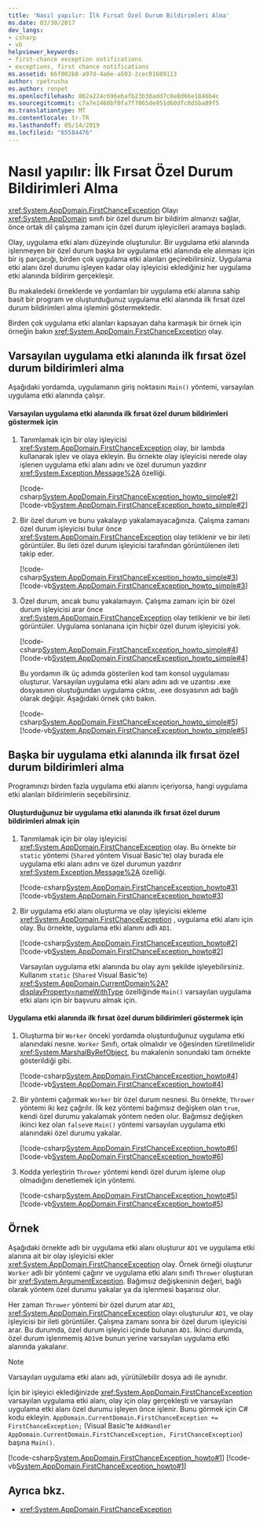 ```yaml
---
title: 'Nasıl yapılır: İlk Fırsat Özel Durum Bildirimleri Alma'
ms.date: 03/30/2017
dev_langs:
- csharp
- vb
helpviewer_keywords:
- first-chance exception notifications
- exceptions, first chance notifications
ms.assetid: 66f002b8-a97d-4a6e-a503-2cec01689113
author: rpetrusha
ms.author: ronpet
ms.openlocfilehash: 862a224c696ebafb23b30add7c8e8d66e1846b4c
ms.sourcegitcommit: c7a7e1468bf0fa7f7065de951d60dfc8d5ba89f5
ms.translationtype: MT
ms.contentlocale: tr-TR
ms.lasthandoff: 05/14/2019
ms.locfileid: "65584476"
---
```

# <a name="how-to-receive-first-chance-exception-notifications"></a>Nasıl yapılır: İlk Fırsat Özel Durum Bildirimleri Alma
<xref:System.AppDomain.FirstChanceException> Olayı <xref:System.AppDomain> sınıfı bir özel durum bir bildirim almanızı sağlar, önce ortak dil çalışma zamanı için özel durum işleyicileri aramaya başladı.

 Olay, uygulama etki alanı düzeyinde oluşturulur. Bir uygulama etki alanında işlenmeyen bir özel durum başka bir uygulama etki alanında ele alınması için bir iş parçacığı, birden çok uygulama etki alanları geçirebilirsiniz. Uygulama etki alanı özel durumu işleyen kadar olay işleyicisi eklediğiniz her uygulama etki alanında bildirim gerçekleşir.

 Bu makaledeki örneklerde ve yordamları bir uygulama etki alanına sahip basit bir program ve oluşturduğunuz uygulama etki alanında ilk fırsat özel durum bildirimleri alma işlemini göstermektedir.

 Birden çok uygulama etki alanları kapsayan daha karmaşık bir örnek için örneğin bakın <xref:System.AppDomain.FirstChanceException> olay.

## <a name="receiving-first-chance-exception-notifications-in-the-default-application-domain"></a>Varsayılan uygulama etki alanında ilk fırsat özel durum bildirimleri alma
 Aşağıdaki yordamda, uygulamanın giriş noktasını `Main()` yöntemi, varsayılan uygulama etki alanında çalışır.

#### <a name="to-demonstrate-first-chance-exception-notifications-in-the-default-application-domain"></a>Varsayılan uygulama etki alanında ilk fırsat özel durum bildirimleri göstermek için

1. Tanımlamak için bir olay işleyicisi <xref:System.AppDomain.FirstChanceException> olay, bir lambda kullanarak işlev ve olaya ekleyin. Bu örnekte olay işleyicisi nerede olay işlenen uygulama etki alanı adını ve özel durumun yazdırır <xref:System.Exception.Message%2A> özelliği.

     [!code-csharp[System.AppDomain.FirstChanceException_howto_simple#2](../../../samples/snippets/csharp/VS_Snippets_CLR_System/system.appdomain.firstchanceexception_howto_simple/cs/example.cs#2)]
     [!code-vb[System.AppDomain.FirstChanceException_howto_simple#2](../../../samples/snippets/visualbasic/VS_Snippets_CLR_System/system.appdomain.firstchanceexception_howto_simple/vb/example.vb#2)]

2. Bir özel durum ve bunu yakalayıp yakalamayacağınıza. Çalışma zamanı özel durum işleyicisi bulur önce <xref:System.AppDomain.FirstChanceException> olay tetiklenir ve bir ileti görüntüler. Bu ileti özel durum işleyicisi tarafından görüntülenen ileti takip eder.

     [!code-csharp[System.AppDomain.FirstChanceException_howto_simple#3](../../../samples/snippets/csharp/VS_Snippets_CLR_System/system.appdomain.firstchanceexception_howto_simple/cs/example.cs#3)]
     [!code-vb[System.AppDomain.FirstChanceException_howto_simple#3](../../../samples/snippets/visualbasic/VS_Snippets_CLR_System/system.appdomain.firstchanceexception_howto_simple/vb/example.vb#3)]

3. Özel durum, ancak bunu yakalamayın. Çalışma zamanı için bir özel durum işleyicisi arar önce <xref:System.AppDomain.FirstChanceException> olay tetiklenir ve bir ileti görüntüler. Uygulama sonlanana için hiçbir özel durum işleyicisi yok.

     [!code-csharp[System.AppDomain.FirstChanceException_howto_simple#4](../../../samples/snippets/csharp/VS_Snippets_CLR_System/system.appdomain.firstchanceexception_howto_simple/cs/example.cs#4)]
     [!code-vb[System.AppDomain.FirstChanceException_howto_simple#4](../../../samples/snippets/visualbasic/VS_Snippets_CLR_System/system.appdomain.firstchanceexception_howto_simple/vb/example.vb#4)]

     Bu yordamın ilk üç adımda gösterilen kod tam konsol uygulaması oluşturur. Varsayılan uygulama etki alanı adını adı ve uzantısı .exe dosyasının oluştuğundan uygulama çıktısı, .exe dosyasının adı bağlı olarak değişir. Aşağıdaki örnek çıktı bakın.

     [!code-csharp[System.AppDomain.FirstChanceException_howto_simple#5](../../../samples/snippets/csharp/VS_Snippets_CLR_System/system.appdomain.firstchanceexception_howto_simple/cs/example.cs#5)]
     [!code-vb[System.AppDomain.FirstChanceException_howto_simple#5](../../../samples/snippets/visualbasic/VS_Snippets_CLR_System/system.appdomain.firstchanceexception_howto_simple/vb/example.vb#5)]

## <a name="receiving-first-chance-exception-notifications-in-another-application-domain"></a>Başka bir uygulama etki alanında ilk fırsat özel durum bildirimleri alma
 Programınızı birden fazla uygulama etki alanını içeriyorsa, hangi uygulama etki alanları bildirimlerin seçebilirsiniz.

#### <a name="to-receive-first-chance-exception-notifications-in-an-application-domain-that-you-create"></a>Oluşturduğunuz bir uygulama etki alanında ilk fırsat özel durum bildirimleri almak için

1. Tanımlamak için bir olay işleyicisi <xref:System.AppDomain.FirstChanceException> olay. Bu örnekte bir `static` yöntemi (`Shared` yöntem Visual Basic'te) olay burada ele uygulama etki alanı adını ve özel durumun yazdırır <xref:System.Exception.Message%2A> özelliği.

     [!code-csharp[System.AppDomain.FirstChanceException_howto#3](../../../samples/snippets/csharp/VS_Snippets_CLR_System/system.appdomain.firstchanceexception_howto/cs/example.cs#3)]
     [!code-vb[System.AppDomain.FirstChanceException_howto#3](../../../samples/snippets/visualbasic/VS_Snippets_CLR_System/system.appdomain.firstchanceexception_howto/vb/example.vb#3)]

2. Bir uygulama etki alanı oluşturma ve olay işleyicisi ekleme <xref:System.AppDomain.FirstChanceException> , uygulama etki alanı için olay. Bu örnekte, uygulama etki alanını adlı `AD1`.

     [!code-csharp[System.AppDomain.FirstChanceException_howto#2](../../../samples/snippets/csharp/VS_Snippets_CLR_System/system.appdomain.firstchanceexception_howto/cs/example.cs#2)]
     [!code-vb[System.AppDomain.FirstChanceException_howto#2](../../../samples/snippets/visualbasic/VS_Snippets_CLR_System/system.appdomain.firstchanceexception_howto/vb/example.vb#2)]

     Varsayılan uygulama etki alanında bu olay aynı şekilde işleyebilirsiniz. Kullanım `static` (`Shared` Visual Basic'te) <xref:System.AppDomain.CurrentDomain%2A?displayProperty=nameWithType> özelliğinde `Main()` varsayılan uygulama etki alanı için bir başvuru almak için.

#### <a name="to-demonstrate-first-chance-exception-notifications-in-the-application-domain"></a>Uygulama etki alanında ilk fırsat özel durum bildirimleri göstermek için

1. Oluşturma bir `Worker` önceki yordamda oluşturduğunuz uygulama etki alanındaki nesne. `Worker` Sınıfı, ortak olmalıdır ve öğesinden türetilmelidir <xref:System.MarshalByRefObject>, bu makalenin sonundaki tam örnekte gösterildiği gibi.

     [!code-csharp[System.AppDomain.FirstChanceException_howto#4](../../../samples/snippets/csharp/VS_Snippets_CLR_System/system.appdomain.firstchanceexception_howto/cs/example.cs#4)]
     [!code-vb[System.AppDomain.FirstChanceException_howto#4](../../../samples/snippets/visualbasic/VS_Snippets_CLR_System/system.appdomain.firstchanceexception_howto/vb/example.vb#4)]

2. Bir yöntemi çağırmak `Worker` bir özel durum nesnesi. Bu örnekte, `Thrower` yöntemi iki kez çağrılır. İlk kez yöntemi bağımsız değişken olan `true`, kendi özel durumu yakalamak yöntem neden olur. Bağımsız değişken ikinci kez olan `false`ve `Main()` yöntemi varsayılan uygulama etki alanındaki özel durumu yakalar.

     [!code-csharp[System.AppDomain.FirstChanceException_howto#6](../../../samples/snippets/csharp/VS_Snippets_CLR_System/system.appdomain.firstchanceexception_howto/cs/example.cs#6)]
     [!code-vb[System.AppDomain.FirstChanceException_howto#6](../../../samples/snippets/visualbasic/VS_Snippets_CLR_System/system.appdomain.firstchanceexception_howto/vb/example.vb#6)]

3. Kodda yerleştirin `Thrower` yöntemi kendi özel durum işleme olup olmadığını denetlemek için yöntemi.

     [!code-csharp[System.AppDomain.FirstChanceException_howto#5](../../../samples/snippets/csharp/VS_Snippets_CLR_System/system.appdomain.firstchanceexception_howto/cs/example.cs#5)]
     [!code-vb[System.AppDomain.FirstChanceException_howto#5](../../../samples/snippets/visualbasic/VS_Snippets_CLR_System/system.appdomain.firstchanceexception_howto/vb/example.vb#5)]

## <a name="example"></a>Örnek
 Aşağıdaki örnekte adlı bir uygulama etki alanı oluşturur `AD1` ve uygulama etki alanına ait bir olay işleyicisi ekler <xref:System.AppDomain.FirstChanceException> olay. Örnek örneği oluşturur `Worker` adlı bir yöntemi çağırır ve uygulama etki alanı sınıfı `Thrower` oluşturan bir <xref:System.ArgumentException>. Bağımsız değişkeninin değeri, bağlı olarak yöntem özel durumu yakalar ya da işlenmesi başarısız olur.

 Her zaman `Thrower` yöntemi bir özel durum atar `AD1`, <xref:System.AppDomain.FirstChanceException> olayı oluşturulur `AD1`, ve olay işleyicisi bir ileti görüntüler. Çalışma zamanı sonra bir özel durum işleyicisi arar. Bu durumda, özel durum işleyici içinde bulunan `AD1`. İkinci durumda, özel durum işlenmemiş `AD1`ve bunun yerine varsayılan uygulama etki alanında yakalanır.

> [!NOTE]
>  Varsayılan uygulama etki alanı adı, yürütülebilir dosya adı ile aynıdır.

 İçin bir işleyici eklediğinizde <xref:System.AppDomain.FirstChanceException> varsayılan uygulama etki alanı, olay için olay gerçekleşti ve varsayılan uygulama etki alanı özel durumu işleyen önce işlenir. Bunu görmek için C# kodu ekleyin. `AppDomain.CurrentDomain.FirstChanceException += FirstChanceException;` (Visual Basic'te `AddHandler AppDomain.CurrentDomain.FirstChanceException, FirstChanceException`) başına `Main()`.

 [!code-csharp[System.AppDomain.FirstChanceException_howto#1](../../../samples/snippets/csharp/VS_Snippets_CLR_System/system.appdomain.firstchanceexception_howto/cs/example.cs#1)]
 [!code-vb[System.AppDomain.FirstChanceException_howto#1](../../../samples/snippets/visualbasic/VS_Snippets_CLR_System/system.appdomain.firstchanceexception_howto/vb/example.vb#1)]

## <a name="see-also"></a>Ayrıca bkz.

- <xref:System.AppDomain.FirstChanceException>
